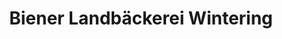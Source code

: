 ---
title: "Biener Landbäckerei Wintering"
url: /fuerstenau/biener-landbaeckerei-wintering/
shop: Bäckerei
---